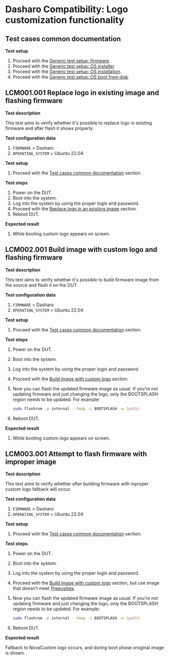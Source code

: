 # Dasharo Compatibility: Logo customization functionality

## Test cases common documentation

**Test setup**

1. Proceed with the
    [Generic test setup: firmware](../../generic-test-setup/#firmware).
1. Proceed with the
    [Generic test setup: OS installer](../../generic-test-setup/#os-installer).
1. Proceed with the
    [Generic test setup: OS installation](../../generic-test-setup/#os-installation).
1. Proceed with the
    [Generic test setup: OS boot from disk](../../generic-test-setup/#os-boot-from-disk).

## LCM001.001 Replace logo in existing image and flashing firmware

**Test description**

This test aims to verify whether it's possible to replace logo in existing
firmware and after flash it shows properly.

**Test configuration data**

1. `FIRMWARE` = Dasharo
1. `OPERATING_SYSTEM` = Ubuntu 22.04

**Test setup**

1. Proceed with the
    [Test cases common documentation](#test-cases-common-documentation) section.

**Test steps**

1. Power on the DUT.
1. Boot into the system.
1. Log into the system by using the proper login and password.
1. Proceed with the
    [Replace logo in an existing image](../../common-coreboot-docs/custom_logo.md#replace-logo-in-an-existing-image)
    section.
1. Reboot DUT.

**Expected result**

1. While booting custom logo appears on screen.

## LCM002.001 Build image with custom logo and flashing firmware

**Test description**

This test aims to verify whether it's possible to build firmware image from the
source and flash it on the DUT.

**Test configuration data**

1. `FIRMWARE` = Dasharo
1. `OPERATING_SYSTEM` = Ubuntu 22.04

**Test setup**

1. Proceed with the
    [Test cases common documentation](#test-cases-common-documentation) section.

**Test steps**

1. Power on the DUT.
1. Boot into the system.
1. Log into the system by using the proper login and password.
1. Proceed with the
    [Build image with custom logo](../../common-coreboot-docs/custom_logo.md#build-image-with-custom-logo)
    section.
1. Now you can flash the updated firmware image as usual. If you're not updating
firmware and just changing the logo, only the BOOTSPLASH region needs to be
updated. For example:

    ```bash
    sudo flashrom -p internal --fmap -i BOOTSPLASH -w [path]
    ```

1. Reboot DUT.

**Expected result**

1. While booting custom logo appears on screen.

## LCM003.001 Attempt to flash firmware with improper image

**Test description**

This test aims to verify whether after building firmware with inproper custom
logo fallback will occur.

**Test configuration data**

1. `FIRMWARE` = Dasharo
1. `OPERATING_SYSTEM` = Ubuntu 22.04

**Test setup**

1. Proceed with the
    [Test cases common documentation](#test-cases-common-documentation) section.

**Test steps**

1. Power on the DUT.
1. Boot into the system.
1. Log into the system by using the proper login and password.
1. Proceed with the
    [Build image with custom logo](../../common-coreboot-docs/custom_logo.md#build-image-with-custom-logo)
    section, but use image that doesn't meet
    [Prequsities](../../common-coreboot-docs/custom_logo.md#prerequisites).
1. Now you can flash the updated firmware image as usual. If you're not updating
firmware and just changing the logo, only the BOOTSPLASH region needs to be
updated. For example:

    ```bash
    sudo flashrom -p internal --fmap -i BOOTSPLASH -w [path]
    ```

1. Reboot DUT.

**Expected result**

Fallback to NovaCustom logo occurs, and during boot phase oroginal image is
shown.
